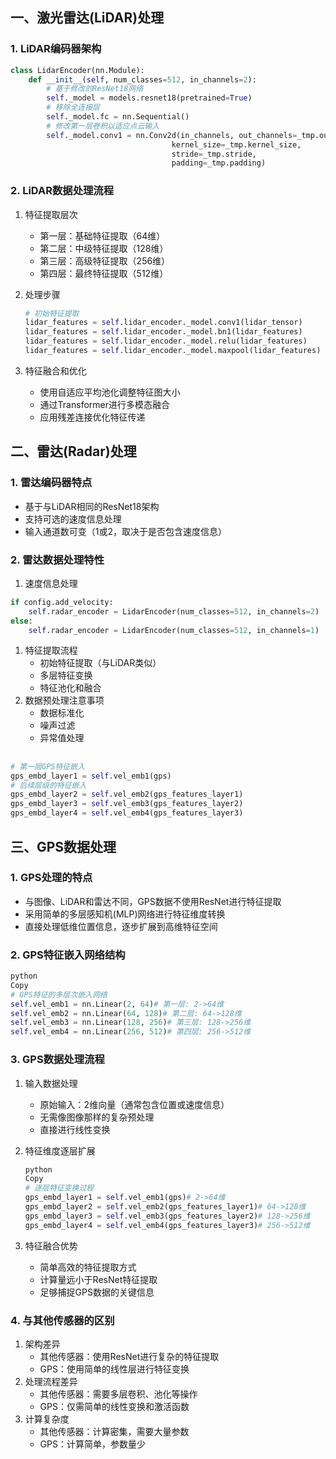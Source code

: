 ## 一、激光雷达(LiDAR)处理

### 1. LiDAR编码器架构

```python
class LidarEncoder(nn.Module):
    def __init__(self, num_classes=512, in_channels=2):
        # 基于修改的ResNet18网络
        self._model = models.resnet18(pretrained=True)
        # 移除全连接层
        self._model.fc = nn.Sequential()
        # 修改第一层卷积以适应点云输入
        self._model.conv1 = nn.Conv2d(in_channels, out_channels=_tmp.out_channels,
                                    kernel_size=_tmp.kernel_size,
                                    stride=_tmp.stride,
                                    padding=_tmp.padding)

```

### 2. LiDAR数据处理流程

1. 特征提取层次
    - 第一层：基础特征提取（64维）
    - 第二层：中级特征提取（128维）
    - 第三层：高级特征提取（256维）
    - 第四层：最终特征提取（512维）
2. 处理步骤
    
    ```python
    # 初始特征提取
    lidar_features = self.lidar_encoder._model.conv1(lidar_tensor)
    lidar_features = self.lidar_encoder._model.bn1(lidar_features)
    lidar_features = self.lidar_encoder._model.relu(lidar_features)
    lidar_features = self.lidar_encoder._model.maxpool(lidar_features)
    
    ```
    
3. 特征融合和优化
    - 使用自适应平均池化调整特征图大小
    - 通过Transformer进行多模态融合
    - 应用残差连接优化特征传递

## 二、雷达(Radar)处理

### 1. 雷达编码器特点

- 基于与LiDAR相同的ResNet18架构
- 支持可选的速度信息处理
- 输入通道数可变（1或2，取决于是否包含速度信息）

### 2. 雷达数据处理特性

1. 速度信息处理

```python
if config.add_velocity:
    self.radar_encoder = LidarEncoder(num_classes=512, in_channels=2)
else:
    self.radar_encoder = LidarEncoder(num_classes=512, in_channels=1)

```

1. 特征提取流程
    - 初始特征提取（与LiDAR类似）
    - 多层特征变换
    - 特征池化和融合
2. 数据预处理注意事项
    - 数据标准化
    - 噪声过滤
    - 异常值处理

## 

```python
# 第一层GPS特征嵌入
gps_embd_layer1 = self.vel_emb1(gps)
# 后续层级的特征嵌入
gps_embd_layer2 = self.vel_emb2(gps_features_layer1)
gps_embd_layer3 = self.vel_emb3(gps_features_layer2)
gps_embd_layer4 = self.vel_emb4(gps_features_layer3)

```

## 三、GPS数据处理

### 1. GPS处理的特点

- 与图像、LiDAR和雷达不同，GPS数据不使用ResNet进行特征提取
- 采用简单的多层感知机(MLP)网络进行特征维度转换
- 直接处理低维位置信息，逐步扩展到高维特征空间

### 2. GPS特征嵌入网络结构

```python
python
Copy
# GPS特征的多层次嵌入网络
self.vel_emb1 = nn.Linear(2, 64)# 第一层: 2->64维
self.vel_emb2 = nn.Linear(64, 128)# 第二层: 64->128维
self.vel_emb3 = nn.Linear(128, 256)# 第三层: 128->256维
self.vel_emb4 = nn.Linear(256, 512)# 第四层: 256->512维

```

### 3. GPS数据处理流程

1. 输入数据处理
    - 原始输入：2维向量（通常包含位置或速度信息）
    - 无需像图像那样的复杂预处理
    - 直接进行线性变换
2. 特征维度逐层扩展
    
    ```python
    python
    Copy
    # 逐层特征变换过程
    gps_embd_layer1 = self.vel_emb1(gps)# 2->64维
    gps_embd_layer2 = self.vel_emb2(gps_features_layer1)# 64->128维
    gps_embd_layer3 = self.vel_emb3(gps_features_layer2)# 128->256维
    gps_embd_layer4 = self.vel_emb4(gps_features_layer3)# 256->512维
    
    ```
    
3. 特征融合优势
    - 简单高效的特征提取方式
    - 计算量远小于ResNet特征提取
    - 足够捕捉GPS数据的关键信息

### 4. 与其他传感器的区别

1. 架构差异
    - 其他传感器：使用ResNet进行复杂的特征提取
    - GPS：使用简单的线性层进行特征变换
2. 处理流程差异
    - 其他传感器：需要多层卷积、池化等操作
    - GPS：仅需简单的线性变换和激活函数
3. 计算复杂度
    - 其他传感器：计算密集，需要大量参数
    - GPS：计算简单，参数量少

###
